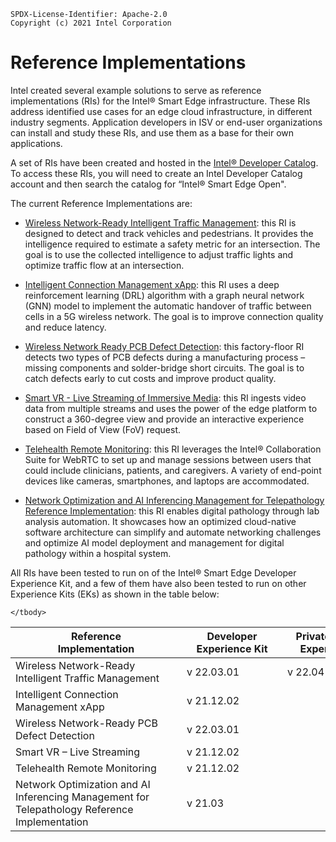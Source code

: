 ```text
SPDX-License-Identifier: Apache-2.0
Copyright (c) 2021 Intel Corporation
```

# Reference Implementations
Intel created several example solutions to serve as reference implementations (RIs) for the Intel® Smart Edge infrastructure. These RIs address identified use cases for an edge cloud infrastructure, in different industry segments. Application developers in ISV or end-user organizations can install and study these RIs, and use them as a base for their own applications. 

A set of RIs have been created and hosted in the [Intel® Developer Catalog](https://www.intel.com/content/www/us/en/developer/tools/software-catalog/overview.html?s=Newest&q=%22smart%20edge%20open%22). To access these RIs, you will need to create an Intel Developer Catalog account and then search the catalog for “Intel® Smart Edge Open".

The current Reference Implementations are:

- [Wireless Network-Ready Intelligent Traffic Management](https://www.intel.com/content/www/us/en/developer/articles/reference-implementation/wireless-network-ready-intelligent-traffic-management.html): this RI is designed to detect and track vehicles and pedestrians. It provides the intelligence required to estimate a safety metric for an intersection. The goal is to use the collected intelligence to adjust traffic lights and optimize traffic flow at an intersection. 

- [Intelligent Connection Management xApp](https://www.intel.com/content/www/us/en/developer/articles/reference-implementation/intelligent-connection-management.html): this RI uses a deep reinforcement learning (DRL) algorithm with a graph neural network (GNN) model to implement the automatic handover of traffic between cells in a 5G wireless network. The goal is to improve connection quality and reduce latency.

- [Wireless Network Ready PCB Defect Detection](https://www.intel.com/content/www/us/en/developer/articles/reference-implementation/wireless-network-ready-pcb-defect-detection.html): this factory-floor RI detects two types of PCB defects during a manufacturing process – missing components and solder-bridge short circuits. The goal is to catch defects early to cut costs and improve product quality.

- [Smart VR - Live Streaming of Immersive Media](https://www.intel.com/content/www/us/en/developer/articles/reference-implementation/smart-vr-live-streaming-of-immersive-media.html): this RI ingests video data from multiple streams and uses the power of the edge platform to construct a 360-degree view and provide an interactive experience based on Field of View (FoV) request.

- [Telehealth Remote Monitoring](https://www.intel.com/content/www/us/en/developer/articles/reference-implementation/telehealth-remote-monitoring.html): this RI leverages the Intel® Collaboration Suite for WebRTC to set up and manage sessions between users that could include clinicians, patients, and caregivers. A variety of end-point devices like cameras, smartphones, and laptops are accommodated.

- [Network Optimization and AI Inferencing Management for Telepathology Reference Implementation](https://www.intel.com/content/www/us/en/developer/articles/reference-implementation/network-optimization-ai-inferencing-telepathology.html): this RI enables digital pathology through lab analysis automation. It showcases how an optimized cloud-native software architecture can simplify and automate networking challenges and optimize AI model deployment and management for digital pathology within a hospital system.  

All RIs have been tested to run on of the Intel® Smart Edge Developer Experience Kit, and a few of them have also been tested to run on other Experience Kits (EKs) as shown in the table below:

<div class="responsiveTable">
<table class="docTable">
    <thead>
        <tr>
            <th class="uk-text-center" style="min-width:258px">Reference<br>Implementation</th>
            <th class="uk-text-center" style="min-width:145px">Developer<br>Experience Kit</th>
            <th class="uk-text-center" style="min-width:155px">Private Wireless<br>Experience Kit</th>
            <th class="uk-text-center" style="min-width:260px">Secure Access Service Edge (SASE) Experience Kit</th>
        </tr>
    </thead>
    <tbody>
        <tr>
            <td>Wireless Network-Ready Intelligent Traffic Management</td>
            <td class="uk-text-center">v 22.03.01</td>
            <td>v 22.04</td>
            <td></td>
        </tr>
        <tr>
            <td>Intelligent Connection Management xApp</td>
            <td class="uk-text-center">v 21.12.02</td>
            <td class="uk-text-center"></td>
            <td></td>
        </tr>
        <tr>
            <td>Wireless Network-Ready PCB Defect Detection</td>
            <td class="uk-text-center">v 22.03.01</td>
            <td></td>
            <td></td>
        </tr>
        <tr>
            <td>Smart VR – Live Streaming</td>
            <td class="uk-text-center">v 21.12.02</td>
            <td></td>
            <td></td>
        </tr>
        <tr>
            <td>Telehealth Remote Monitoring</td>
            <td class="uk-text-center">v 21.12.02</td>
            <td></td>
            <td class="uk-text-center">v 22.05</td>
        </tr>
        <tr>
            <td>Network Optimization and AI Inferencing Management for Telepathology Reference Implementation</td>
            <td class="uk-text-center">v 21.03</td>
            <td></td>
            <td class="uk-text-center"></td>
        </tr>

    </tbody>
</table>
</div>
